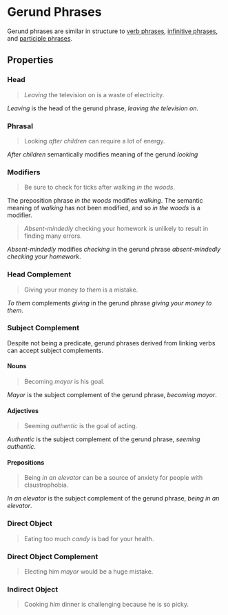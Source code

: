 # Gerund Phrases
<!-- +elementInfo -->
<!-- !gerundPhrase -->
Gerund phrases are similar in structure to [verb phrases](verb-phrase), [infinitive phrases](infinitive-phrase), and [participle phrases](participle-phrase).
<!-- !gerundPhrase -->

## Properties
<!-- +propertySummary -->

### Head
> *Leaving* the television on is a waste of electricity.
<!-- .caption -->
*Leaving* is the head of the gerund phrase, *leaving the television on*.

### Phrasal
> Looking *after children* can require a lot of energy.
<!-- .caption -->
*After children* semantically modifies meaning of the gerund *looking*

### Modifiers
> Be sure to check for ticks after walking *in the woods*.
<!-- .caption -->
The preposition phrase *in the woods* modifies *walking*. The semantic meaning of *walking* has not been modified, and so *in the woods* is a modifier.

> *Absent-mindedly* checking your homework is unlikely to result in finding many errors.
<!-- .caption -->
*Absent-mindedly* modifies *checking* in the gerund phrase *absent-mindedly checking your homework*.

### Head Complement
> Giving your money *to them* is a mistake.
<!-- .caption -->
*To them* complements *giving* in the gerund phrase *giving your money to them*.

### Subject Complement
Despite not being a predicate, gerund phrases derived from linking verbs can accept subject complements.

#### Nouns
> Becoming *mayor* is his goal.
<!-- .caption -->
*Mayor* is the subject complement of the gerund phrase, *becoming mayor*.

#### Adjectives
> Seeming *authentic* is the goal of acting.
<!-- .caption -->
*Authentic* is the subject complement of the gerund phrase, *seeming authentic*.

#### Prepositions
> Being *in an elevator* can be a source of anxiety for people with claustrophobia.
<!-- .caption -->
*In an elevator* is the subject complement of the gerund phrase, *being in an elevator*.

### Direct Object
> Eating too much *candy* is bad for your health.

### Direct Object Complement
> Electing him *mayor* would be a huge mistake.

### Indirect Object
> Cooking *him* dinner is challenging because he is so picky.